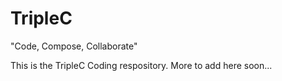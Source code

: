 # TripleC
"Code, Compose, Collaborate"

This is the TripleC Coding respository. More to add here soon...
